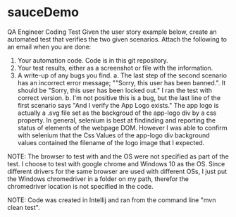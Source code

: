 # sauceDemo
QA Engineer Coding Test
Given the user story example below, create an automated test that verifies the two given
scenarios. Attach the following to an email when you are done:
1. Your automation code. Code is in this git repository.
2. Your test results, either as a screenshot or file with the information.
3. A write-up of any bugs you find.
a. The last step of the second scenario has an incorrect error message; ""Sorry, this user has been banned.". It should be "Sorry, this user has been locked out." I ran the test 
with correct version.
b. I'm not positive this is a bug, but the last line of the first scenario says "And I verify the App Logo exists." The app logo is actually a .svg file set as the backgroud 
of the app-logo div by a css property. In general, selenium is best at findinding and reporting the status of elements of the webpage DOM. However I was able to confirm with selenium 
that the Css Values of the app-logo div background values contained the filename of the logo image that I expected.

NOTE: The browser to test with and the OS were not specified as part of the test. I choose to test with google chrome and Windows 10 as the OS. Since different drivers for the 
same browser are used with different OSs, I just put the Windows chromedriver in a folder on my path, therefor the chromedriver location is not specified in the code.  

NOTE: Code was created in Intellij and ran from the command line "mvn clean test".  

